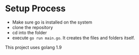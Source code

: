 # Setup Process

* Make sure go is installed on the system
* clone the repository
* cd into the folder
* execute `go run main.go`. It creates the files and folders itself.

This project uses golang 1.9
